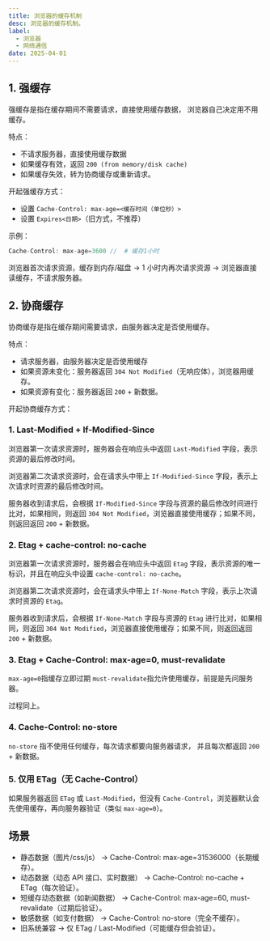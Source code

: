 ```yaml
---
title: 浏览器的缓存机制
desc: 浏览器的缓存机制。
label:
  - 浏览器
  - 网络通信
date: 2025-04-01
---
```


## 1. 强缓存

强缓存是指在缓存期间不需要请求，直接使用缓存数据， 浏览器自己决定用不用缓存。

特点：

- 不请求服务器，直接使用缓存数据
- 如果缓存有效，返回 `200 (from memory/disk cache)`
- 如果缓存失效，转为协商缓存或重新请求。

开起强缓存方式：

- 设置 `Cache-Control: max-age=<缓存时间（单位秒）>`
- 设置 `Expires<日期>`（旧方式，不推荐）

示例：

```js
Cache-Control: max-age=3600 //  # 缓存1小时
```

浏览器首次请求资源，缓存到内存/磁盘 -> 1 小时内再次请求资源 -> 浏览器直接读缓存，不请求服务器。

## 2. 协商缓存

协商缓存是指在缓存期间需要请求，由服务器决定是否使用缓存。

特点：

- 请求服务器，由服务器决定是否使用缓存
- 如果资源未变化：服务器返回 `304 Not Modified`（无响应体），浏览器用缓存。
- 如果资源有变化：服务器返回 `200` + 新数据。

开起协商缓存方式：

### 1. Last-Modified + If-Modified-Since

浏览器第一次请求资源时，服务器会在响应头中返回 `Last-Modified` 字段，表示资源的最后修改时间。

浏览器第二次请求资源时，会在请求头中带上 `If-Modified-Since` 字段，表示上次请求时资源的最后修改时间。

服务器收到请求后，会根据 `If-Modified-Since` 字段与资源的最后修改时间进行比对，如果相同，则返回 `304 Not Modified`，浏览器直接使用缓存；如果不同，则返回返回 `200` + 新数据。

### 2. Etag + cache-control: no-cache

浏览器第一次请求资源时，服务器会在响应头中返回 `Etag` 字段，表示资源的唯一标识，并且在响应头中设置 `cache-control: no-cache`。

浏览器第二次请求资源时，会在请求头中带上 `If-None-Match` 字段，表示上次请求时资源的 `Etag`。

服务器收到请求后，会根据 `If-None-Match` 字段与资源的 `Etag` 进行比对，如果相同，则返回 `304 Not Modified`，浏览器直接使用缓存；如果不同，则返回返回 `200` + 新数据。

### 3. Etag + Cache-Control: max-age=0, must-revalidate

`max-age=0`指缓存立即过期 ​ `must-revalidate`指允许使用缓存，前提是先问服务器。

过程同上。

### 4. Cache-Control: no-store

`no-store` 指不使用任何缓存，每次请求都要向服务器请求， 并且每次都返回 `200` + 新数据。

### 5. 仅用 ETag（无 Cache-Control）

如果服务器返回 `ETag` 或 `Last-Modified`，但没有 `Cache-Control`，浏览器默认会先使用缓存，再向服务器验证 ​（类似 `max-age=0`）。

## 场景

- 静态数据（图片/css/js） → Cache-Control: max-age=31536000（长期缓存）。
- 动态数据（动态 API 接口、实时数据） → Cache-Control: no-cache + ETag（每次验证）。
- 短缓存动态数据（如新闻数据） → Cache-Control: max-age=60, must-revalidate（过期后验证）。
- 敏感数据（如支付数据） → Cache-Control: no-store（完全不缓存）。
- 旧系统兼容 → 仅 ETag / Last-Modified（可能缓存但会验证）。
